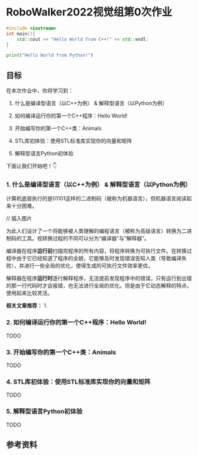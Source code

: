 # RoboWalker2022视觉组第0次作业

```c++
#include <iostream>
int main(){
    std::cout << "Hello World from C++!" << std::endl; 
}
```
```python
print("Hello World from Python!")
```

## 目标
在本次作业中，你将学习到：
1. 什么是编译型语言（以C++为例） & 解释型语言（以Python为例）

2. 如何编译运行你的第一个C++程序：Hello World!

3. 开始编写你的第一个C++类：Animals

4. STL库初体验：使用STL标准库实现你的向量和矩阵

5. 解释型语言Python初体验

下面让我们开始吧！👇

### 1. 什么是编译型语言（以C++为例） & 解释型语言（以Python为例）

计算机底层执行的是01101这样的二进制码（被称为机器语言），但机器语言阅读起来十分困难。

// 插入图片

为此人们设计了一个将能够被人类理解的编程语言（被称为高级语言）转换为二进制码的工具。视转换过程的不同可以分为“编译器”与“解释器”。

编译器在程序**运行前**扫描完程序的所有内容，将程序转换为可执行文件。在转换过程中由于它已经知道了程序的全貌，它能够及时发现错误告知人类（导致编译失败），并进行一些全局的优化，使得生成的可执行文件效率更优。

解释器在程序**运行时**逐行解释程序，无法提前发现程序中的错误，只有运行到出错的那一行代码时才会报错，也无法进行全局的优化。但是由于它动态解释的特点，使用起来比较灵活。

**相关文章推荐：**
1. 

### 2. 如何编译运行你的第一个C++程序：Hello World!

TODO

### 3. 开始编写你的第一个C++类：Animals

TODO

### 4. STL库初体验：使用STL标准库实现你的向量和矩阵

TODO

### 5. 解释型语言Python初体验

TODO

## 参考资料

